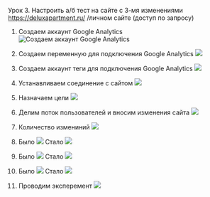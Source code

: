 Урок 3.
Настроить а/б тест на сайте с 3-мя изменениями https://deluxapartment.ru/ /личном сайте (доступ по запросу)
1. Создаем аккаунт Google Analytics <image src="Scrins\2023-03-29_17-00-13.png" alt="Создаем аккаунт Google Analytics">  

2. Создаем переменную для подключения Google Analytics <image src="Scrins\2023-03-29_17-57-19.png">
3. Создаем аккаунт теги для подключения Google Analytics <image src="Scrins\2023-03-29_17-57-33.png" >  
4. Устанавливаем соединение с сайтом <image src="Scrins\2023-03-28_12-54-15.png"> 
5. Назначаем цели <image src="Scrins\2023-03-28_12-07-14.png"> 
6. Делим поток пользователей и вносим изменения сайта <image src="Scrins\2023-03-28_12-07-02.png"> 
7. Количество измениний <image src="Scrins\2023-03-28_11-54-23.png">
8. Было <image src="Scrins\2023-03-29_16-35-11.png">
   Стало <image src="Scrins\2023-03-29_16-28-04.png">
9. Было <image src="Scrins\2023-03-29_16-35-27.png">
   Стало <image src="Scrins\2023-03-29_16-29-15.png">
10. Было <image src="Scrins\2023-03-29_16-35-23.png">
    Стало <image src="Scrins\2023-03-29_16-10-10.png">
11. Проводим эксперемент <image src="Scrins\2023-03-28_12-27-42.png">

 

